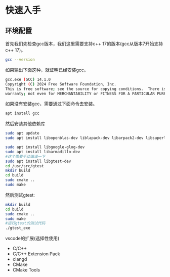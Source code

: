 # 快速入手

## 环境配置

首先我们先检查gcc版本，我们这里需要支持c++ 17的版本(gcc从版本7开始支持c++ 17)。

```bash
gcc --version
```

如果输出下面这种，就证明已经安装gcc。

```bash
gcc.exe (GCC) 14.1.0
Copyright (C) 2024 Free Software Foundation, Inc.
This is free software; see the source for copying conditions.  There is NO
warranty; not even for MERCHANTABILITY or FITNESS FOR A PARTICULAR PURPOSE.
```

如果没有安装gcc，需要通过下面命令去安装。

```bash
apt install gcc
```

然后安装其他依赖库

```bash
sudo apt update
sudo apt install libopenblas-dev liblapack-dev libarpack2-dev libsuperlu-dev

sudo apt install libgoogle-glog-dev
sudo apt install libarmadillo-dev
#这个需要手动编译一下
sudo apt install libgtest-dev
cd /usr/src/gtest
mkdir build 
cd build
sudo cmake ..
sudo make
```
然后测试gtest:
```bash
mkdir build
cd build
sudo cmake ..
sudo make
#运行gtest的测试代码
./gtest_exe
```

vscode的扩展(选择性使用)
- C/C++
- C/C++ Extension Pack
- clangd
- CMake
- CMake Tools

